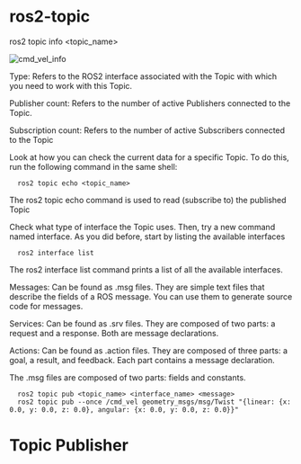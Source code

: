 # ros2-topic

   ros2 topic info <topic_name>

    
![cmd_vel_info](https://github.com/BCKSELFDRIVEWORLD/ros2-topic/assets/146545020/d21836eb-b2f5-4ed2-86c7-8475a76b78b4)

Type: Refers to the ROS2 interface associated with the Topic with which you need to work with this Topic.

Publisher count: Refers to the number of active Publishers connected to the Topic.

Subscription count: Refers to the number of active Subscribers connected to the Topic

Look at how you can check the current data for a specific Topic. To do this, run the following command in the same shell:

      ros2 topic echo <topic_name>
      
The ros2 topic echo command is used to read (subscribe to) the published Topic

Check what type of interface the Topic uses. Then, try a new command named interface. As you did before, start by listing the available interfaces

      ros2 interface list

The ros2 interface list command prints a list of all the available interfaces.


Messages: Can be found as .msg files. They are simple text files that describe the fields of a ROS message. You can use them to generate source code for messages.

Services: Can be found as .srv files. They are composed of two parts: a request and a response. Both are message declarations.

Actions: Can be found as .action files. They are composed of three parts: a goal, a result, and feedback. Each part contains a message declaration.

The .msg files are composed of two parts: fields and constants.

      ros2 topic pub <topic_name> <interface_name> <message>
      ros2 topic pub --once /cmd_vel geometry_msgs/msg/Twist "{linear: {x: 0.0, y: 0.0, z: 0.0}, angular: {x: 0.0, y: 0.0, z: 0.0}}"
# Topic Publisher




   

